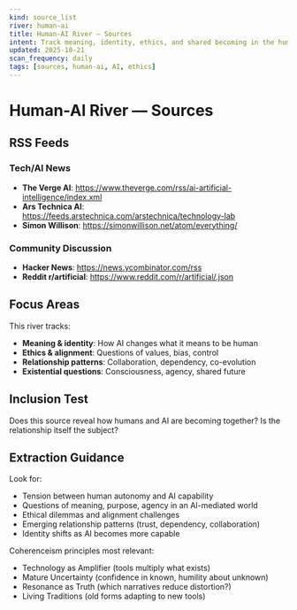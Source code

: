 ```yaml
---
kind: source_list
river: human-ai
title: Human-AI River — Sources
intent: Track meaning, identity, ethics, and shared becoming in the human-AI relationship
updated: 2025-10-21
scan_frequency: daily
tags: [sources, human-ai, AI, ethics]
---
```


# Human-AI River — Sources

## RSS Feeds

### Tech/AI News
- **The Verge AI**: https://www.theverge.com/rss/ai-artificial-intelligence/index.xml
- **Ars Technica AI**: https://feeds.arstechnica.com/arstechnica/technology-lab
- **Simon Willison**: https://simonwillison.net/atom/everything/

### Community Discussion
- **Hacker News**: https://news.ycombinator.com/rss
- **Reddit r/artificial**: https://www.reddit.com/r/artificial/.json

## Focus Areas

This river tracks:
- **Meaning & identity**: How AI changes what it means to be human
- **Ethics & alignment**: Questions of values, bias, control
- **Relationship patterns**: Collaboration, dependency, co-evolution
- **Existential questions**: Consciousness, agency, shared future

## Inclusion Test
Does this source reveal how humans and AI are becoming together? Is the relationship itself the subject?

## Extraction Guidance
Look for:
- Tension between human autonomy and AI capability
- Questions of meaning, purpose, agency in an AI-mediated world
- Ethical dilemmas and alignment challenges
- Emerging relationship patterns (trust, dependency, collaboration)
- Identity shifts as AI becomes more capable

Coherenceism principles most relevant:
- Technology as Amplifier (tools multiply what exists)
- Mature Uncertainty (confidence in known, humility about unknown)
- Resonance as Truth (which narratives reduce distortion?)
- Living Traditions (old forms adapting to new tools)
